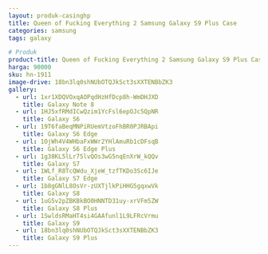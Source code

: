 ```yaml
---
layout: produk-casinghp
title: Queen of Fucking Everything 2 Samsung Galaxy S9 Plus Case
categories: samsung
tags: galaxy

# Produk
product-title: Queen of Fucking Everything 2 Samsung Galaxy S9 Plus Case
harga: 90000
sku: hn-1911
image-drive: 18bn3lq0shNUbOTQJkSct3sXXTENBbZK3
gallery:
  - url: 1xr1XDQVOxqAOPqdHzHfDcp8h-WmDHJXD
    title: Galaxy Note 8
  - url: 1HJ5xfRMdICwQzim1YcFsl6epOJc5QpNR
    title: Galaxy S6
  - url: 19T6faBeqMNPiRUemVtzoFhBR0PJRBApi
    title: Galaxy S6 Edge
  - url: 1OjWh4V4WHbaFxWWr2YHlAmuRb1cDFsqB
    title: Galaxy S6 Edge Plus
  - url: 1g38KL5lLr75lvQOs3wG5nqEnXrW_kQQv
    title: Galaxy S7
  - url: 1WLf_R8TcQWdu_XjeW_tzfTKDo3Sc6IJe
    title: Galaxy S7 Edge
  - url: 1b8gGNlL8OsVr-zUXTjlkPiHHG5gqxwVk
    title: Galaxy S8
  - url: 1uG5v2pZBKBkBO0HNNTD31uy-xrVFm5ZW
    title: Galaxy S8 Plus
  - url: 1SwldsRMaHT4si4GAAfunl1L9LFRcVrmu
    title: Galaxy S9
  - url: 18bn3lq0shNUbOTQJkSct3sXXTENBbZK3
    title: Galaxy S9 Plus
---
```

